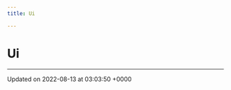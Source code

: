 ```yaml
---
title: Ui

---
```


# Ui








-------------------------------

Updated on 2022-08-13 at 03:03:50 +0000